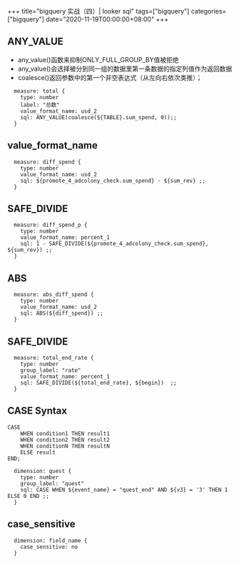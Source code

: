 +++
title="bigquery 实战（四）| looker sql"
tags=["bigquery"]
categories=["bigquery"]
date="2020-11-19T00:00:00+08:00"
+++

## ANY_VALUE
- any_value()函数来抑制ONLY_FULL_GROUP_BY值被拒绝
- any_value()会选择被分到同一组的数据里第一条数据的指定列值作为返回数据
- coalesce()返回参数中的第一个非空表达式（从左向右依次类推）； 
```
  measure: total {
    type: number
    label: "总数"
    value_format_name: usd_2
    sql: ANY_VALUE(coalesce(${TABLE}.sum_spend, 0));;
  }
```

## value_format_name
```
  measure: diff_spend {
    type: number
    value_format_name: usd_2
    sql: ${promote_4_adcolony_check.sum_spend} - ${sum_rev} ;;
  }
```

## SAFE_DIVIDE
```
  measure: diff_spend_p {
    type: number
    value_format_name: percent_1
    sql: 1 - SAFE_DIVIDE(${promote_4_adcolony_check.sum_spend}, ${sum_rev}) ;;
  }
```

## ABS
```
  measure: abs_diff_spend {
    type: number
    value_format_name: usd_2
    sql: ABS(${diff_spend}) ;;
  }
```

## SAFE_DIVIDE
```
  measure: total_end_rate {
    type: number
    group_label: "rate"
    value_format_name: percent_1
    sql: SAFE_DIVIDE(${total_end_rate}, ${begin})  ;;
  }
```

## CASE Syntax
```
CASE
    WHEN condition1 THEN result1
    WHEN condition2 THEN result2
    WHEN conditionN THEN resultN
    ELSE result
END;
```
```
  dimension: quest {
    type: number
    group_label: "quest"
    sql: CASE WHEN ${event_name} = "quest_end" AND ${v3} = '3' THEN 1 ELSE 0 END ;;
  }
``` 
## case_sensitive
```
  dimension: field_name {
    case_sensitive: no
  }
```
